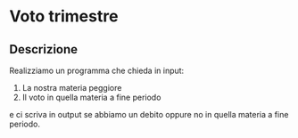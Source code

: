 # Voto trimestre
## Descrizione
Realizziamo un programma che chieda in input:
1. La nostra materia peggiore
2. Il voto in quella materia a fine periodo

e ci scriva in output se abbiamo un debito oppure no in quella materia a fine periodo.
